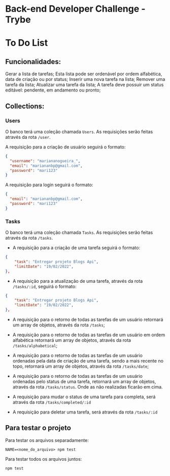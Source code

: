 # Back-end Developer Challenge - Trybe
# To Do List

## Funcionalidades:

Gerar a lista de tarefas;
Esta lista pode ser ordenável por ordem alfabética, data de criação ou por status;
Inserir uma nova tarefa na lista;
Remover uma tarefa da lista;
Atualizar uma tarefa da lista;
A tarefa deve possuir um status editável: pendente, em andamento ou pronto;

## Collections:

### Users

O banco terá uma coleção chamada `Users`.
As requisições serão feitas através da rota `/user`.

A requisição para a criação de usuário seguirá o formato:

```json
{
  "username": "mariananogueira_",
  "email": "mariananbp@gmail.com",
  "password": "mari123"
}
```

A requisição para login seguirá o formato:

```json
{
  "email": "mariananbp@gmail.com",
  "password": "mari123"
}
```

### Tasks

O banco terá uma coleção chamada `Tasks`.
As requisições serão feitas através da rota `/tasks`.

- A requisição para a criação de uma tarefa seguirá o formato:

```json
{
    "task": "Entregar projeto Blogs Api",
    "limitDate": "19/02/2022",
},
```
- A requisição para a atualização de uma tarefa, através da rota `/tasks/:id`, seguirá o formato:

```json
{
    "task": "Entregar projeto Blogs Api",
    "limitDate": "19/02/2022",
},
```

- A requisição para o retorno de todas as tarefas de um usuário retornará um array de objetos, através da rota `/tasks`;

- A requisição para o retorno de todas as tarefas de um usuário em ordem alfabética retornará um array de objetos, através da rota `/tasks/alphabetical`;

- A requisição para o retorno de todas as tarefas de um usuário ordenadas pela data de criação de uma tarefa, sendo a mais recente no topo, retornará um array de objetos, através da rota `/tasks/date`;

- A requisição para o retorno de todas as tarefas de um usuário ordenadas pelo status de uma tarefa, retornará um array de objetos, através da rota `/tasks/status`. Onde as não realizadas ficarão em cima.

- A requisição para mudar o status de uma tarefa para completa, será através da rota `/tasks/completed/:id`

- A requisição para deletar uma tarefa, será através da rota `/tasks/:id`

## Para testar o projeto

Para testar os arquivos separadamente:

`NAME=<nome_do_arquivo> npm test`

Para testar todos os arquivos juntos:

`npm test`